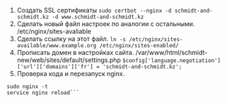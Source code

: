 1. Создать SSL сертификаты
```sudo certbot --nginx -d schmidt-and-schmidt.kz -d www.schmidt-and-schmidt.kz```
2. Сделать новый файл настроек по аналогии с остальными. /etc/nginx/sites-avaliable
3. Сделать ссылку на этот файл. 
``` ln -s /etc/nginx/sites-available/www.example.org /etc/nginx/sites-enabled/ ```
4. Прописать домен в настройках сайта. /var/www/html/schmidt-new/web/sites/default/settings.php
``` $config['language.negotiation']['url']['domains']['fr'] = 'schmidt-and-schmidt.kz'; ```
5. Проверка кода и перезапуск nginx. 
```
sudo nginx -t
service nginx reload```
